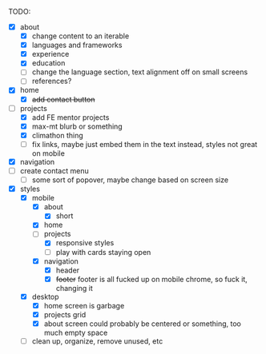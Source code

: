 TODO:

- [x] about
  - [x] change content to an iterable
  - [x] languages and frameworks
  - [x] experience
  - [x] education
  - [ ] change the language section, text alignment off on small screens
  - [ ] references?
- [x] home
  - [x] ~~add contact button~~
- [ ] projects
  - [x] add FE mentor projects
  - [x] max-mt blurb or something
  - [x] climathon thing
  - [ ] fix links, maybe just embed them in the text instead,
        styles not great on mobile
- [x] navigation
- [ ] create contact menu
  - [ ] some sort of popover, maybe change based on screen size
- [x] styles
  - [x] mobile
    - [x] about
      - [x] short
    - [x] home
    - [ ] projects
      - [x] responsive styles
      - [ ] play with cards staying open
    - [x] navigation
      - [x] header
      - [x] ~~footer~~ footer is all fucked up on mobile chrome, so fuck it, changing it
  - [x] desktop
    - [x] home screen is garbage
    - [x] projects grid
    - [x] about screen could probably be centered or something, too much empty space
  - [ ] clean up, organize, remove unused, etc
